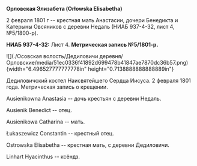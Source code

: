 **Орловская Элизабета (Orłowska Elisabetha)**

2 февраля 1801 г -- крестная мать Анастасии, дочери Бенедикта и Катерыны
Овсяников с деревни Недаль (НИАБ 937-4-32, лист 4, №5/1800-р).

**НИАБ 937-4-32:** Лист 4. **Метрическая запись №5/1801-р.**

![](./Осовская волость/Дедиловичи деревня/Орловские/media/51ec0336f41892d699478b41847ae7870dc36b57.png){width="6.496527777777778in"
height="0.7138888888888889in"}

Дедиловичский костел Наисвятейшего Сердца Иисуса. 2 февраля 1801 года.
Метрическая запись о крещении.

Ausienikowna Anastasia -- дочь крестьян с деревни Недаль.

Ausienik Benedict -- отец.

Ausienikowa Catharina -- мать.

Łukaszewicz Constantin -- крестный отец.

Ostrowska Elisabetha -- крестная мать, с деревни Дедиловичи.

Linhart Hyacinthus -- ксёндз.
